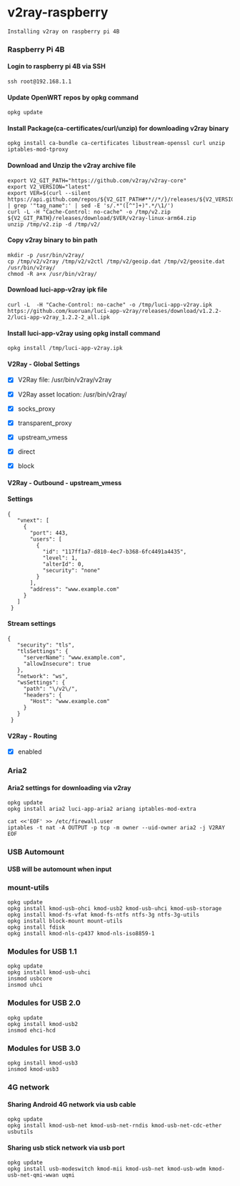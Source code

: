 # v2ray-raspberry
    Installing v2ray on raspberry pi 4B

### Raspberry Pi 4B
#### Login to raspberry pi 4B via SSH
    ssh root@192.168.1.1
#### Update OpenWRT repos by opkg command
    opkg update
#### Install Package(ca-certificates/curl/unzip) for downloading v2ray binary
    opkg install ca-bundle ca-certificates libustream-openssl curl unzip iptables-mod-tproxy
#### Download and Unzip the v2ray archive file
    export V2_GIT_PATH="https://github.com/v2ray/v2ray-core"
    export V2_VERSION="latest"
    export VER=$(curl --silent https://api.github.com/repos/${V2_GIT_PATH#**//*/}/releases/${V2_VERSION} | grep '"tag_name":' | sed -E 's/.*"([^"]+)".*/\1/')
    curl -L -H "Cache-Control: no-cache" -o /tmp/v2.zip ${V2_GIT_PATH}/releases/download/$VER/v2ray-linux-arm64.zip
    unzip /tmp/v2.zip -d /tmp/v2/
#### Copy v2ray binary to bin path
    mkdir -p /usr/bin/v2ray/
    cp /tmp/v2/v2ray /tmp/v2/v2ctl /tmp/v2/geoip.dat /tmp/v2/geosite.dat /usr/bin/v2ray/
    chmod -R a+x /usr/bin/v2ray/

#### Download luci-app-v2ray ipk file
    curl -L  -H "Cache-Control: no-cache" -o /tmp/luci-app-v2ray.ipk https://github.com/kuoruan/luci-app-v2ray/releases/download/v1.2.2-2/luci-app-v2ray_1.2.2-2_all.ipk

#### Install luci-app-v2ray using opkg install command
    opkg install /tmp/luci-app-v2ray.ipk

#### V2Ray - Global Settings
- [x] V2Ray file: /usr/bin/v2ray/v2ray
- [x] V2Ray asset location: /usr/bin/v2ray/

- [x] socks_proxy
- [x] transparent_proxy
- [x] upstream_vmess
- [x] direct
- [x] block

#### V2Ray - Outbound - upstream_vmess
#### Settings
```
{
   "vnext": [
     {
       "port": 443,
       "users": [
         {
           "id": "117ff1a7-d810-4ec7-b368-6fc4491a4435",
           "level": 1,
           "alterId": 0,
           "security": "none"
         }
       ],
       "address": "www.example.com"
     }
   ]
 }
```
#### Stream settings
```
{
   "security": "tls",
   "tlsSettings": {
     "serverName": "www.example.com",
     "allowInsecure": true
   },
   "network": "ws",
   "wsSettings": {
     "path": "\/v2\/",
     "headers": {
       "Host": "www.example.com"
     }
   }
 }
```
#### V2Ray - Routing
- [x] enabled

### Aria2
#### Aria2 settings for downloading via v2ray
    opkg update
    opkg install aria2 luci-app-aria2 ariang iptables-mod-extra
```
cat <<'EOF' >> /etc/firewall.user
iptables -t nat -A OUTPUT -p tcp -m owner --uid-owner aria2 -j V2RAY
EOF
```

### USB Automount
#### USB will be automount when input

### mount-utils
```
opkg update
opkg install kmod-usb-ohci kmod-usb2 kmod-usb-uhci kmod-usb-storage
opkg install kmod-fs-vfat kmod-fs-ntfs ntfs-3g ntfs-3g-utils
opkg install block-mount mount-utils
opkg install fdisk
opkg install kmod-nls-cp437 kmod-nls-iso8859-1
```

### Modules for USB 1.1
```
opkg update
opkg install kmod-usb-uhci
insmod usbcore
insmod uhci
```

### Modules for USB 2.0
```
opkg update
opkg install kmod-usb2
insmod ehci-hcd
```

### Modules for USB 3.0
```
opkg install kmod-usb3
insmod kmod-usb3
```

### 4G network
#### Sharing Android 4G network via usb cable
    opkg update
    opkg install kmod-usb-net kmod-usb-net-rndis kmod-usb-net-cdc-ether usbutils
#### Sharing usb stick network via usb port
    opkg update
    opkg install usb-modeswitch kmod-mii kmod-usb-net kmod-usb-wdm kmod-usb-net-qmi-wwan uqmi

